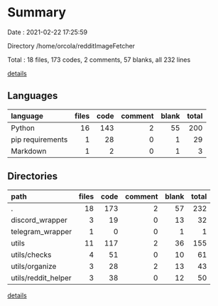 # Summary

Date : 2021-02-22 17:25:59

Directory /home/orcola/redditImageFetcher

Total : 18 files,  173 codes, 2 comments, 57 blanks, all 232 lines

[details](details.md)

## Languages
| language | files | code | comment | blank | total |
| :--- | ---: | ---: | ---: | ---: | ---: |
| Python | 16 | 143 | 2 | 55 | 200 |
| pip requirements | 1 | 28 | 0 | 1 | 29 |
| Markdown | 1 | 2 | 0 | 1 | 3 |

## Directories
| path | files | code | comment | blank | total |
| :--- | ---: | ---: | ---: | ---: | ---: |
| . | 18 | 173 | 2 | 57 | 232 |
| discord_wrapper | 3 | 19 | 0 | 13 | 32 |
| telegram_wrapper | 1 | 0 | 0 | 1 | 1 |
| utils | 11 | 117 | 2 | 36 | 155 |
| utils/checks | 4 | 51 | 0 | 10 | 61 |
| utils/organize | 3 | 28 | 2 | 13 | 43 |
| utils/reddit_helper | 3 | 38 | 0 | 12 | 50 |

[details](details.md)